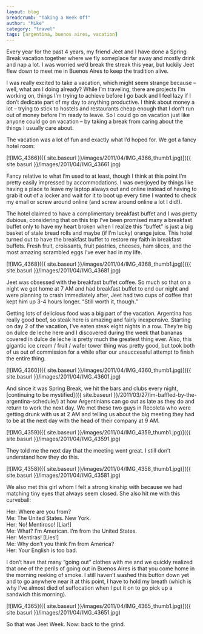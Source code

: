 ```yaml
---
layout: blog
breadcrumb: "Taking a Week Off"
author: "Mike"
category: "travel"
tags: [argentina, buenos aires, vacation]
---
```


Every year for the past 4 years, my friend Jeet and I have done a Spring Break vacation together where we fly someplace far away and mostly drink and nap a lot. I was worried we’d break the streak this year, but luckily Jeet flew down to meet me in Buenos Aires to keep the tradition alive.

I was really excited to take a vacation, which might seem strange because – well, what am I doing already? While I’m traveling, there are projects I’m working on, things I’m trying to achieve before I go back and I feel lazy if I don’t dedicate part of my day to anything productive. I think about money a lot – trying to stick to hostels and restaurants cheap enough that I don’t run out of money before I’m ready to leave. So I could go on vacation just like anyone could go on vacation – by taking a break from caring about the things I usually care about.

The vacation was a lot of fun and exactly what I’d hoped for. We got a fancy hotel room:

[![IMG_4366]({{ site.baseurl }}/images/2011/04/IMG_4366_thumb1.jpg)]({{ site.basurl }}/images/2011/04/IMG_43661.jpg)

Fancy relative to what I’m used to at least, though I think at this point I’m pretty easily impressed by accommodations. I was overjoyed by things like having a place to leave my laptop always out and online instead of having to grab it out of a locker and wait for it to boot up every time I wanted to check my email or screw around online (and screw around online a lot I did!).

The hotel claimed to have a complimentary breakfast buffet and I was pretty dubious, considering that on this trip I’ve been promised many a breakfast buffet only to have my heart broken when I realize this “buffet” is just a big basket of stale bread rolls and maybe (if I’m lucky) orange juice. This hotel turned out to have the breakfast buffet to restore my faith in breakfast buffets. Fresh fruit, croissants, fruit pastries, cheeses, ham slices, and the most amazing scrambled eggs I’ve ever had in my life.

[![IMG_4368]({{ site.baseurl }}/images/2011/04/IMG_4368_thumb1.jpg)]({{ site.basurl }}/images/2011/04/IMG_43681.jpg)

Jeet was obsessed with the breakfast buffet coffee. So much so that on a night we got home at 7 AM and had breakfast buffet to end our night and were planning to crash immediately after, Jeet had two cups of coffee that kept him up 3-4 hours longer. “Still worth it, though.”

Getting lots of delicious food was a big part of the vacation. Argentina has really good beef, so steak here is amazing and fairly inexpensive. Starting on day 2 of the vacation, I’ve eaten steak eight nights in a row. They’re big on dulce de leche here and I discovered during the week that bananas covered in dulce de leche is pretty much the greatest thing ever. Also, this gigantic ice cream / fruit / wafer tower thing was pretty good, but took both of us out of commission for a while after our unsuccessful attempt to finish the entire thing.

[![IMG_4360]({{ site.baseurl }}/images/2011/04/IMG_4360_thumb1.jpg)]({{ site.basurl }}/images/2011/04/IMG_43601.jpg)

And since it was Spring Break, we hit the bars and clubs every night, [continuing to be mystified]({{ site.baseurl }}/2011/03/27/im-baffled-by-the-argentina-schedule/) at how Argentinians can go out as late as they do and return to work the next day. We met these two guys in Recoleta who were getting drunk with us at 2 AM and telling us about the big meeting they had to be at the next day with the head of their company at 9 AM.

[![IMG_4359]({{ site.baseurl }}/images/2011/04/IMG_4359_thumb1.jpg)]({{ site.basurl }}/images/2011/04/IMG_43591.jpg)

They told me the next day that the meeting went great. I still don’t understand how they do this.

[![IMG_4358]({{ site.baseurl }}/images/2011/04/IMG_4358_thumb1.jpg)]({{ site.basurl }}/images/2011/04/IMG_43581.jpg)

We also met this girl whom I felt a strong kinship with because we had matching tiny eyes that always seem closed. She also hit me with this curveball:

Her: Where are you from?<br/>
Me: The United States. New York.<br/>
Her: No! Mentiroso! [Liar!]<br/>
Me: What? I’m American. I’m from the United States.<br/>
Her: Mentiras! [Lies!]<br/>
Me: Why don’t you think I’m from America?<br/>
Her: Your English is too bad.

I don’t have that many “going out” clothes with me and we quickly realized that one of the perils of going out in Buenos Aires is that you come home in the morning reeking of smoke. I still haven’t washed this button down yet and to go anywhere near it at this point, I have to hold my breath (which is why I’ve almost died of suffocation when I put it on to go pick up a sandwich this morning).

[![IMG_4365]({{ site.baseurl }}/images/2011/04/IMG_4365_thumb1.jpg)]({{ site.basurl }}/images/2011/04/IMG_43651.jpg)

So that was Jeet Week. Now: back to the grind.
